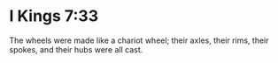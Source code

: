 # I Kings 7:33

The wheels were made like a chariot wheel; their axles, their rims, their spokes, and their hubs were all cast.
